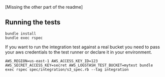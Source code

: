 [Missing the other part of the readme]

## Running the tests

```
bundle install
bundle exec rspec
```

If you want to run the integration test against a real bucket you need to pass
your aws credentials to the test runner or declare it in your environment.

```
AWS_REGION=us-east-1 AWS_ACCESS_KEY_ID=123 AWS_SECRET_ACCESS_KEY=secret AWS_LOGSTASH_TEST_BUCKET=mytest bundle exec rspec spec/integration/s3_spec.rb --tag integration
```
